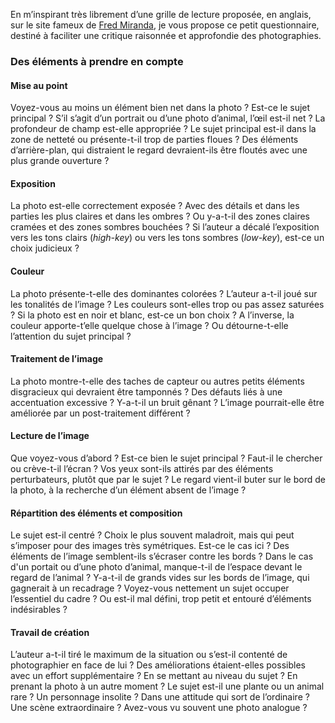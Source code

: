 En m’inspirant très librement d’une grille de lecture proposée, en anglais, sur le site fameux de [Fred Miranda](http://fredmiranda.com), je vous propose ce petit questionnaire, destiné à faciliter une critique raisonnée et approfondie des photographies.

### Des éléments à prendre en compte

#### Mise au point

Voyez-vous au moins un élément bien net dans la photo ? Est-ce le sujet principal ? S’il s’agit d’un portrait ou d’une photo d’animal, l’œil est-il net ?
La profondeur de champ est-elle appropriée ? Le sujet principal est-il dans la zone de netteté ou présente-t-il trop de parties floues ?
Des éléments d’arrière-plan, qui distraient le regard devraient-ils être floutés avec une plus grande ouverture ?

#### Exposition

La photo est-elle correctement exposée ? Avec des détails et dans les parties les plus claires et dans les ombres ? Ou y-a-t-il des zones claires cramées et des zones sombres bouchées ?
Si l’auteur a décalé l’exposition vers les tons clairs (*high-key*) ou vers les tons sombres (*low-key*), est-ce un choix judicieux ?

#### Couleur

La photo présente-t-elle des dominantes colorées ? L’auteur a-t-il joué sur les tonalités de l’image ? Les couleurs sont-elles trop ou pas assez saturées ?
Si la photo est en noir et blanc, est-ce un bon choix ? A l’inverse, la couleur apporte-t’elle quelque chose à l’image ? Ou détourne-t-elle l’attention du sujet principal ?

#### Traitement de l’image

La photo montre-t-elle des taches de capteur ou autres petits éléments disgracieux qui devraient être tamponnés ? Des défauts liés à une accentuation excessive ?
Y-a-t-il un bruit gênant ? L’image pourrait-elle être améliorée par un post-traitement différent ?

#### Lecture de l’image

Que voyez-vous d’abord ? Est-ce bien le sujet principal ? Faut-il le chercher ou crève-t-il l’écran ?
Vos yeux sont-ils attirés par des éléments perturbateurs, plutôt que par le sujet ?
Le regard vient-il buter sur le bord de la photo, à la recherche d’un élément absent de l’image ?

#### Répartition des éléments et composition

Le sujet est-il centré ? Choix le plus souvent maladroit, mais qui peut s’imposer pour des images très symétriques. Est-ce le cas ici ?
Des éléments de l’image semblent-ils s’écraser contre les bords ? Dans le cas d'un portait ou d’une photo d’animal, manque-t-il de l’espace devant le regard de l’animal ?
Y-a-t-il de grands vides sur les bords de l’image, qui gagnerait à un recadrage ?
Voyez-vous nettement un sujet occuper l’essentiel du cadre ? Ou est-il mal défini, trop petit et entouré d’éléments indésirables ?

#### Travail de création

L’auteur a-t-il tiré le maximum de la situation ou s’est-il contenté de photographier en face de lui ? Des améliorations étaient-elles possibles avec un effort supplémentaire ? En se mettant au niveau du sujet ? En prenant la photo à un autre moment ?
Le sujet est-il une plante ou un animal rare ? Un personnage insolite ? Dans une attitude qui sort de l’ordinaire ? Une scène extraordinaire ? Avez-vous vu souvent une photo analogue ?
